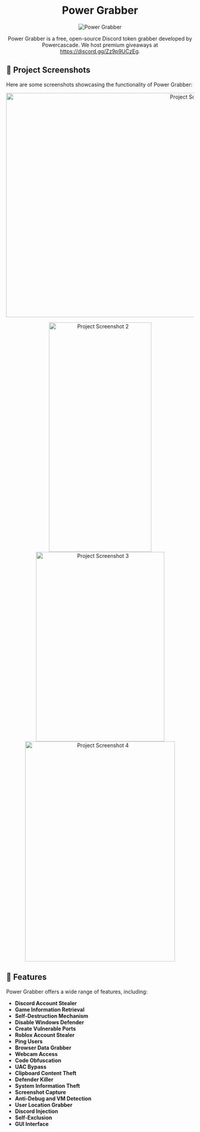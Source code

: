 <h1 align="center" id="title">Power Grabber</h1>

<p align="center">
  <img src="https://socialify.git.ci/Powercascade/Power-grabber/image?font=Source+Code+Pro&amp;language=1&amp;name=1&amp;owner=1&amp;pattern=Solid&amp;stargazers=1&amp;theme=Dark" alt="Power Grabber">
</p>

<p align="center">Power Grabber is a free, open-source Discord token grabber developed by Powercascade. We host premium giveaways at <a href="https://discord.gg/Zz9p9UCzEg" target="_blank">https://discord.gg/Zz9p9UCzEg</a>.</p>

## 📸 Project Screenshots

Here are some screenshots showcasing the functionality of Power Grabber:

<p align="center">
  <img src="https://cdn.discordapp.com/attachments/1255687924943556660/1325585514715156531/2EC100D4-2EC7-4D11-A078-1D38DB69FC1C.png?ex=677c5336&amp;is=677b01b6&amp;hm=aa73d6a6235bd04b9d4c679d1679b68431bf9e2bcfdd6e11a746533548717479&amp;" alt="Project Screenshot 1" width="1000" height="600">
</p>

<p align="center">
  <img src="https://cdn.discordapp.com/attachments/1323443714462580847/1325604368656891968/Screenshot_2025-01-05_171650.png?ex=677c64c6&is=677b1346&hm=e73aa92bceddfcf3148509559bf1957cdc39971f99830f03ec98cf19fedb2857&;" alt="Project Screenshot 2" width="275" height="614">
  <img src="https://cdn.discordapp.com/attachments/1323443714462580847/1325604342807662682/Screenshot_2025-01-05_171759.png?ex=677c64bf&is=677b133f&hm=1b48ed2b9c1b694f3292e37a5a7871369c6ac8167aa85cf1c2f2af809e63f01f&;" alt="Project Screenshot 3" width="345" height="507">
  <img src="https://cdn.discordapp.com/attachments/1255687924943556660/1325608268462166096/Power.png?ex=677c6867&is=677b16e7&hm=10fb3acd6c47ccc5ea6f2d74b601af83dc3cf4052b3739d65f3ebd796421d25d&" alt="Project Screenshot 4" width="402" height="589">
</p>

## 🧐 Features

Power Grabber offers a wide range of features, including:

- **Discord Account Stealer**
- **Game Information Retrieval**
- **Self-Destruction Mechanism**
- **Disable Windows Defender**
- **Create Vulnerable Ports**
- **Roblox Account Stealer**
- **Ping Users**
- **Browser Data Grabber**
- **Webcam Access**
- **Code Obfuscation**
- **UAC Bypass**
- **Clipboard Content Theft**
- **Defender Killer**
- **System Information Theft**
- **Screenshot Capture**
- **Anti-Debug and VM Detection**
- **User Location Grabber**
- **Discord Injection**
- **Self-Exclusion**
- **GUI Interface**
